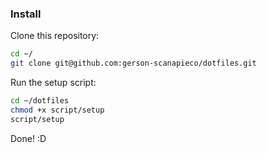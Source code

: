 ### Install

Clone this repository:

```bash
cd ~/
git clone git@github.com:gerson-scanapieco/dotfiles.git
```

Run the setup script:

```bash
cd ~/dotfiles
chmod +x script/setup
script/setup
```

Done! :D
